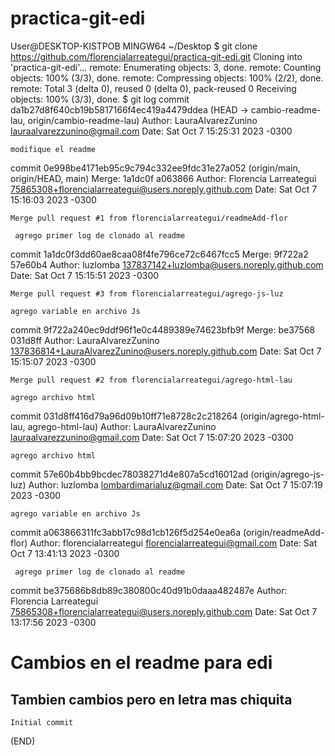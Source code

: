 # practica-git-edi


User@DESKTOP-KISTPOB MINGW64 ~/Desktop
$ git clone https://github.com/florencialarreategui/practica-git-edi.git
Cloning into 'practica-git-edi'...
remote: Enumerating objects: 3, done.
remote: Counting objects: 100% (3/3), done.
remote: Compressing objects: 100% (2/2), done.
remote: Total 3 (delta 0), reused 0 (delta 0), pack-reused 0
Receiving objects: 100% (3/3), done.
$ git log 
commit da1b27d8f640cb19b5817166f4ec419a4479ddea (HEAD -> cambio-readme-lau, origin/cambio-readme-lau)
Author: LauraAlvarezZunino <lauraalvarezzunino@gmail.com>
Date:   Sat Oct 7 15:25:31 2023 -0300

    modifique el readme


commit 0e998be4171eb95c9c794c332ee9fdc31e27a052 (origin/main, origin/HEAD, main)
Merge: 1a1dc0f a063866
Author: Florencia Larreategui <75865308+florencialarreategui@users.noreply.github.com>
Date:   Sat Oct 7 15:16:03 2023 -0300

    Merge pull request #1 from florencialarreategui/readmeAdd-flor
    
     agrego primer log de clonado al readme

commit 1a1dc0f3dd60ae8caa08f4fe796ce72c6467fcc5
Merge: 9f722a2 57e60b4
Author: luzlomba <137837142+luzlomba@users.noreply.github.com>
Date:   Sat Oct 7 15:15:51 2023 -0300

    Merge pull request #3 from florencialarreategui/agrego-js-luz
    
    agrego variable en archivo Js

commit 9f722a240ec9ddf96f1e0c4489389e74623bfb9f
Merge: be37568 031d8ff
Author: LauraAlvarezZunino <137836814+LauraAlvarezZunino@users.noreply.github.com>
Date:   Sat Oct 7 15:15:07 2023 -0300

    Merge pull request #2 from florencialarreategui/agrego-html-lau

    agrego archivo html

commit 031d8ff416d79a96d09b10ff71e8728c2c218264 (origin/agrego-html-lau, agrego-html-lau)
Author: LauraAlvarezZunino <lauraalvarezzunino@gmail.com>
Date:   Sat Oct 7 15:07:20 2023 -0300

    agrego archivo html

commit 57e60b4bb9bcdec78038271d4e807a5cd16012ad (origin/agrego-js-luz)
Author: luzlomba <lombardimarialuz@gmail.com>
Date:   Sat Oct 7 15:07:19 2023 -0300

    agrego variable en archivo Js

commit a063866311fc3abb17c98d1cb126f5d254e0ea6a (origin/readmeAdd-flor)
Author: florencialarreategui <florencialarreategui@gmail.com>
Date:   Sat Oct 7 13:41:13 2023 -0300

     agrego primer log de clonado al readme

commit be375686b8db89c380800c40d91b0daaa482487e
Author: Florencia Larreategui <75865308+florencialarreategui@users.noreply.github.com>
Date:   Sat Oct 7 13:17:56 2023 -0300

# Cambios en el readme para edi
## Tambien cambios pero en letra mas chiquita 



    Initial commit
(END)

